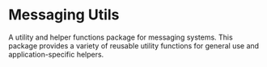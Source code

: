 # Messaging Utils

A utility and helper functions package for messaging systems. This package provides a variety of reusable utility functions for general use and application-specific helpers.